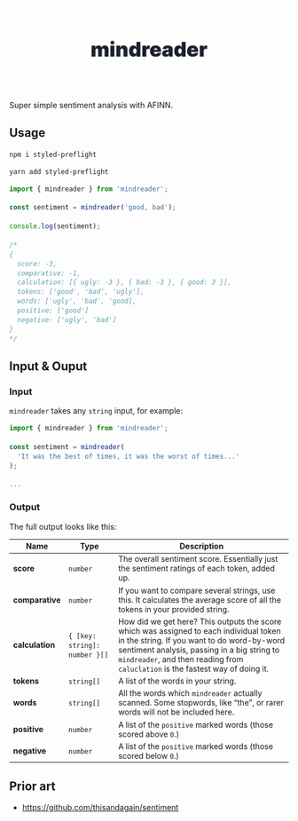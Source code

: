 ![](/docs/banner.png)

Super simple sentiment analysis with AFINN.

## Usage

```sh
npm i styled-preflight
```

```sh
yarn add styled-preflight
```

```js
import { mindreader } from 'mindreader';

const sentiment = mindreader('good, bad');

console.log(sentiment);

/*
{
  score: -3,
  comparative: -1,
  calculation: [{ ugly: -3 }, { bad: -3 }, { good: 3 }],
  tokens: ['good', 'bad', 'ugly'],
  words: ['ugly', 'bad', 'good],
  positive: ['good']
  negative: ['ugly', 'bad']
}
*/
```

## Input & Ouput

### Input

`mindreader` takes any `string` input, for example:

```js
import { mindreader } from 'mindreader';

const sentiment = mindreader(
  'It was the best of times, it was the worst of times...'
);

...
```

### Output

The full output looks like this:

| Name            | Type                          | Description                                                                                                                                                                                                                                                            |
| --------------- | ----------------------------- | ---------------------------------------------------------------------------------------------------------------------------------------------------------------------------------------------------------------------------------------------------------------------- |
| **score**       | `number`                      | The overall sentiment score. Essentially just the sentiment ratings of each token, added up.                                                                                                                                                                           |
| **comparative** | `number`                      | If you want to compare several strings, use this. It calculates the average score of all the tokens in your provided string.                                                                                                                                           |
| **calculation** | `{ [key: string]: number }[]` | How did we get here? This outputs the score which was assigned to each individual token in the string. If you want to do word-by-word sentiment analysis, passing in a big string to `mindreader`, and then reading from `caluclation` is the fastest way of doing it. |
| **tokens**      | `string[]`                    | A list of the words in your string.                                                                                                                                                                                                                                    |
| **words**       | `string[]`                    | All the words which `mindreader` actually scanned. Some stopwords, like “the”, or rarer words will not be included here.                                                                                                                                               |
| **positive**    | `number`                      | A list of the `positive` marked words (those scored above `0`.)                                                                                                                                                                                                        |
| **negative**    | `number`                      | A list of the `positive` marked words (those scored below `0`.)                                                                                                                                                                                                        |

## Prior art

- https://github.com/thisandagain/sentiment
